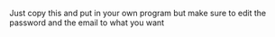Just copy this and put in your own program
but make sure to edit the password and the email to what you want
